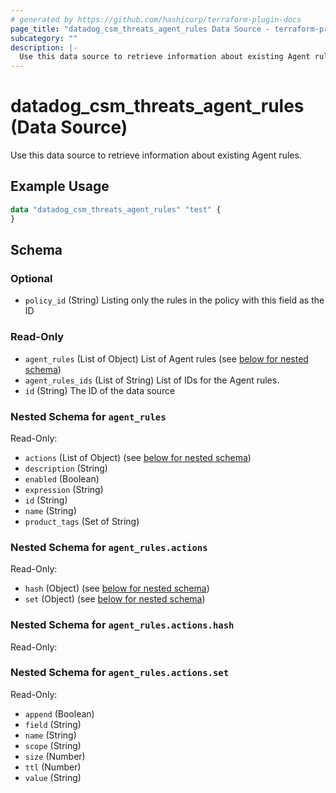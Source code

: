 ```yaml
---
# generated by https://github.com/hashicorp/terraform-plugin-docs
page_title: "datadog_csm_threats_agent_rules Data Source - terraform-provider-datadog"
subcategory: ""
description: |-
  Use this data source to retrieve information about existing Agent rules.
---
```


# datadog_csm_threats_agent_rules (Data Source)

Use this data source to retrieve information about existing Agent rules.

## Example Usage

```terraform
data "datadog_csm_threats_agent_rules" "test" {
}
```

<!-- schema generated by tfplugindocs -->
## Schema

### Optional

- `policy_id` (String) Listing only the rules in the policy with this field as the ID

### Read-Only

- `agent_rules` (List of Object) List of Agent rules (see [below for nested schema](#nestedatt--agent_rules))
- `agent_rules_ids` (List of String) List of IDs for the Agent rules.
- `id` (String) The ID of the data source

<a id="nestedatt--agent_rules"></a>
### Nested Schema for `agent_rules`

Read-Only:

- `actions` (List of Object) (see [below for nested schema](#nestedobjatt--agent_rules--actions))
- `description` (String)
- `enabled` (Boolean)
- `expression` (String)
- `id` (String)
- `name` (String)
- `product_tags` (Set of String)

<a id="nestedobjatt--agent_rules--actions"></a>
### Nested Schema for `agent_rules.actions`

Read-Only:

- `hash` (Object) (see [below for nested schema](#nestedobjatt--agent_rules--actions--hash))
- `set` (Object) (see [below for nested schema](#nestedobjatt--agent_rules--actions--set))

<a id="nestedobjatt--agent_rules--actions--hash"></a>
### Nested Schema for `agent_rules.actions.hash`

Read-Only:



<a id="nestedobjatt--agent_rules--actions--set"></a>
### Nested Schema for `agent_rules.actions.set`

Read-Only:

- `append` (Boolean)
- `field` (String)
- `name` (String)
- `scope` (String)
- `size` (Number)
- `ttl` (Number)
- `value` (String)
